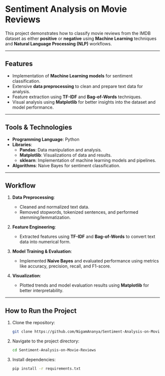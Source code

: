 # Sentiment Analysis on Movie Reviews  

This project demonstrates how to classify movie reviews from the IMDB dataset as either **positive** or **negative** using **Machine Learning** techniques and **Natural Language Processing (NLP)** workflows.

---

## Features  
- Implementation of **Machine Learning models** for sentiment classification.  
- Extensive **data preprocessing** to clean and prepare text data for analysis.  
- Feature extraction using **TF-IDF** and **Bag-of-Words** techniques.  
- Visual analysis using **Matplotlib** for better insights into the dataset and model performance.

---

## Tools & Technologies  
- **Programming Language**: Python  
- **Libraries**: 
  - **Pandas**: Data manipulation and analysis.  
  - **Matplotlib**: Visualizations of data and results.  
  - **sklearn**: Implementation of machine learning models and pipelines.  
- **Algorithms**: Naive Bayes for sentiment classification.  

---

## Workflow  
1. **Data Preprocessing**:  
   - Cleaned and normalized text data.  
   - Removed stopwords, tokenized sentences, and performed stemming/lemmatization.  

2. **Feature Engineering**:  
   - Extracted features using **TF-IDF** and **Bag-of-Words** to convert text data into numerical form.

3. **Model Training & Evaluation**:  
   - Implemented **Naive Bayes** and evaluated performance using metrics like accuracy, precision, recall, and F1-score.

4. **Visualization**:  
   - Plotted trends and model evaluation results using **Matplotlib** for better interpretability.  

---

## How to Run the Project  
1. Clone the repository:  
   ```bash
   git clone https://github.com/NigamAnanya/Sentiment-Analysis-on-Movie-Reviews.git
2. Navigate to the project directory:
   ```bash
   cd Sentiment-Analysis-on-Movie-Reviews
3. Install dependencies:
   ```bash
   pip install -r requirements.txt

   


